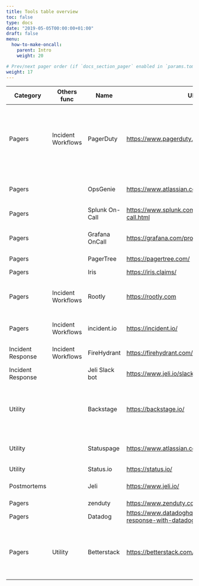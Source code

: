 ```yaml
---
title: Tools table overview
toc: false
type: docs
date: "2019-05-05T00:00:00+01:00"
draft: false
menu:
  how-to-make-oncall:
    parent: Intro
    weight: 20

# Prev/next pager order (if `docs_section_pager` enabled in `params.toml`)
weight: 17
---
```


<!-- import CSV https://docs.google.com/spreadsheets/d/1NyjgSD9g97ru0NL5d7KErkd7owzVcUU-F139lLOzS8g/edit#gid=0
 from using https://www.tablesgenerator.com/markdown_tables -->

| Category          | Others func        | Name           | URL                                                            | Notes                                                                           | Company Info                         | Base price                                     |
| ----------------- | ------------------ | -------------- | -------------------------------------------------------------- | ------------------------------------------------------------------------------- | ------------------------------------ | ---------------------------------------------- |
| Pagers            | Incident Workflows | PagerDuty      | https://www.pagerduty.com/                                     | Long on market, very good reliability and expanding tools to others categories. | Pagerduty Inc, NYSE: PD              | $25/month/seat                                 |
| Pagers            |                    | OpsGenie       | https://www.atlassian.com/software/opsgenie                    |                                                                                 | Atlassian Corporation, TEAM (NASDAQ) | $23/month/seat                                 |
| Pagers            |                    | Splunk On-Call | https://www.splunk.com/en_us/products/on-call.html             | former VictorOps                                                                |                                      | N/A                                            |
| Pagers            |                    | Grafana OnCall | https://grafana.com/products/oncall/                           | Incident Response & Management (IRM)                                            | Grafana Labs                         | $20/month/seat                                 |
| Pagers            |                    | PagerTree      | https://pagertree.com/                                         |                                                                                 |                                      | $10/month/seat                                 |
| Pagers            |                    | Iris           | https://iris.claims/                                           |                                                                                 | OSS LinkedIn                         |                                                |
| Pagers            | Incident Workflows | Rootly         | https://rootly.com                                             | Expanded function to pagers (2023)                                              | $15 total, last round 2023           | N/A                                            |
| Pagers            | Incident Workflows | incident.io    | https://incident.io/                                           | Expanded function to pagers (2023)                                              | $34, last round 2022                 | $25/month/seat                                 |
| Incident Response | Incident Workflows | FireHydrant    | https://firehydrant.com/                                       |                                                                                 |                                      | $6000/year                                     |
| Incident Response |                    | Jeli Slack bot | https://www.jeli.io/slack-app                                  |                                                                                 | Acquired by PagerDuty 2023           |                                                |
| Utility           |                    | Backstage      | https://backstage.io/                                          | Developer portal you can integrate all you tools into unfied views              |                                      |                                                |
| Utility           |                    | Statuspage     | https://www.atlassian.com/software/statuspage                  |                                                                                 | Atlassian Corporation, TEAM (NASDAQ) |                                                |
| Utility           |                    | Status.io      | https://status.io/                                             |                                                                                 |                                      |                                                |
| Postmortems       |                    | Jeli           | https://www.jeli.io/                                           |                                                                                 | Acquired by PagerDuty 2023           |                                                |
| Pagers            |                    | zenduty        | https://www.zenduty.com/                                       |                                                                                 |                                      |                                                |
| Pagers            |                    | Datadog        | https://www.datadoghq.com/blog/incident-response-with-datadog/ |                                                                                 |                                      |                                                |
| Pagers            | Utility            | Betterstack    | https://betterstack.com/                                       | Message replacing PagerDuty, Statuspage and Pingdom for half price              | $28.6, last round 2024               | $230/month for 6 team members and 200 monitors |
